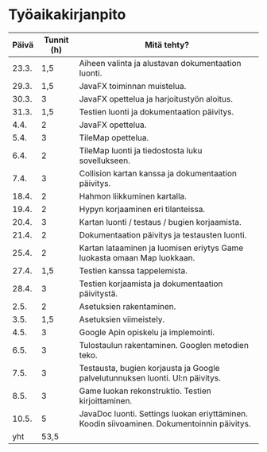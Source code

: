 # Työaikakirjanpito

Päivä | Tunnit (h) | Mitä tehty?
------|------------|------------
23.3.|1,5|Aiheen valinta ja alustavan dokumentaation luonti.
29.3.|1,5|JavaFX toiminnan muistelua.
30.3.|3|JavaFX opettelua ja harjoitustyön aloitus.
31.3.|1,5|Testien luonti ja dokumentaation päivitys.
4.4.|2|JavaFX opettelua.
5.4.|3|TileMap opettelua.
6.4.|2|TileMap luonti ja tiedostosta luku sovellukseen.
7.4.|3|Collision kartan kanssa ja dokumentaation päivitys.
18.4.|2|Hahmon liikkuminen kartalla.
19.4.|2|Hypyn korjaaminen eri tilanteissa.
20.4.|3|Kartan luonti / testaus / bugien korjaamista.
21.4.|2|Dokumentaation päivitys ja testausten luonti.
25.4.|2|Kartan lataaminen ja luomisen eriytys Game luokasta omaan Map luokkaan.
27.4.|1,5|Testien kanssa tappelemista.
28.4.|3|Testien korjaamista ja dokumentaation päivitystä.
2.5.|2|Asetuksien rakentaminen.
3.5.|1,5|Asetuksien viimeistely.
4.5.|3|Google Apin opiskelu ja implemointi.
6.5.|3|Tulostaulun rakentaminen. Googlen metodien teko.
7.5.|3|Testausta, bugien korjausta ja Google palvelutunnuksen luonti. UI:n päivitys.
8.5.|3|Game luokan rekonstruktio. Testien kirjoittaminen.
10.5.|5|JavaDoc luonti. Settings luokan eriyttäminen. Koodin siivoaminen. Dokumentoinnin päivitys.
yht|53,5|

